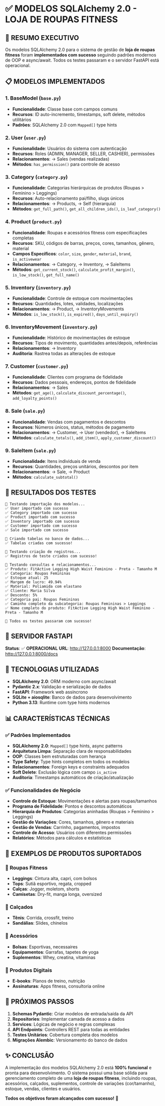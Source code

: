 # ✅ MODELOS SQLAlchemy 2.0 - LOJA DE ROUPAS FITNESS

## 🎯 RESUMO EXECUTIVO

Os modelos SQLAlchemy 2.0 para o sistema de gestão de **loja de roupas fitness** foram **implementados com sucesso** seguindo padrões modernos de OOP e async/await. Todos os testes passaram e o servidor FastAPI está operacional.

## 📋 MODELOS IMPLEMENTADOS

### 1. **BaseModel** (`base.py`)
- **Funcionalidade**: Classe base com campos comuns
- **Recursos**: ID auto-incremento, timestamps, soft delete, métodos utilitários
- **Padrões**: SQLAlchemy 2.0 com `Mapped[]` type hints

### 2. **User** (`user.py`) 
- **Funcionalidade**: Usuários do sistema com autenticação
- **Recursos**: Roles (ADMIN, MANAGER, SELLER, CASHIER), permissões
- **Relacionamentos**: → Sales (vendas realizadas)
- **Métodos**: `has_permission()` para controle de acesso

### 3. **Category** (`category.py`)
- **Funcionalidade**: Categorias hierárquicas de produtos (Roupas > Feminino > Leggings)
- **Recursos**: Auto-relacionamento pai/filho, slugs únicos
- **Relacionamentos**: → Products, → Self (hierarquia)
- **Métodos**: `get_full_path()`, `get_all_children_ids()`, `is_leaf_category()`

### 4. **Product** (`product.py`)
- **Funcionalidade**: Roupas e acessórios fitness com especificações completas
- **Recursos**: SKU, códigos de barras, preços, cores, tamanhos, gênero, material
- **Campos Específicos**: `color`, `size`, `gender`, `material`, `brand`, `is_activewear`
- **Relacionamentos**: → Category, → Inventory, → SaleItems
- **Métodos**: `get_current_stock()`, `calculate_profit_margin()`, `is_low_stock()`, `get_full_name()`

### 5. **Inventory** (`inventory.py`)
- **Funcionalidade**: Controle de estoque com movimentações
- **Recursos**: Quantidades, lotes, validades, localizações
- **Relacionamentos**: → Product, → InventoryMovements
- **Métodos**: `is_low_stock()`, `is_expired()`, `days_until_expiry()`

### 6. **InventoryMovement** (`inventory.py`)
- **Funcionalidade**: Histórico de movimentações de estoque
- **Recursos**: Tipos de movimento, quantidades antes/depois, referências
- **Relacionamentos**: → Inventory
- **Auditoria**: Rastrea todas as alterações de estoque

### 7. **Customer** (`customer.py`)
- **Funcionalidade**: Clientes com programa de fidelidade
- **Recursos**: Dados pessoais, endereços, pontos de fidelidade
- **Relacionamentos**: → Sales
- **Métodos**: `get_age()`, `calculate_discount_percentage()`, `add_loyalty_points()`

### 8. **Sale** (`sale.py`)
- **Funcionalidade**: Vendas com pagamentos e descontos
- **Recursos**: Números únicos, status, métodos de pagamento
- **Relacionamentos**: → Customer, → User (vendedor), → SaleItems
- **Métodos**: `calculate_totals()`, `add_item()`, `apply_customer_discount()`

### 9. **SaleItem** (`sale.py`)
- **Funcionalidade**: Itens individuais de venda
- **Recursos**: Quantidades, preços unitários, descontos por item
- **Relacionamentos**: → Sale, → Product
- **Métodos**: `calculate_subtotal()`

## 🧪 RESULTADOS DOS TESTES

```
🔄 Testando importação dos modelos...
✅ User importado com sucesso
✅ Category importado com sucesso  
✅ Product importado com sucesso
✅ Inventory importado com sucesso
✅ Customer importado com sucesso
✅ Sale importado com sucesso

🔄 Criando tabelas no banco de dados...
✅ Tabelas criadas com sucesso!

🔄 Testando criação de registros...
✅ Registros de teste criados com sucesso!

🔄 Testando consultas e relacionamentos...
✅ Produto: FitActive Legging High Waist Feminino - Preta - Tamanho M
✅ Categoria: Roupas Femininas
✅ Estoque atual: 25
✅ Margem de lucro: 49.94%
✅ Material: Poliamida com elastano
✅ Cliente: Maria Silva
✅ Desconto: 5%
✅ Categoria pai: Roupas Femininas
✅ Caminho completo da subcategoria: Roupas Femininas > Leggings
✅ Nome completo do produto: FitActive Legging High Waist Feminino - Preta - Tamanho M

🎉 Todos os testes passaram com sucesso!
```

## 🚀 SERVIDOR FASTAPI

**Status**: ✅ **OPERACIONAL**
**URL**: http://127.0.0.1:8000
**Documentação**: http://127.0.0.1:8000/docs

## 🔧 TECNOLOGIAS UTILIZADAS

- **SQLAlchemy 2.0**: ORM moderno com async/await
- **Pydantic 2.x**: Validação e serialização de dados
- **FastAPI**: Framework web assíncrono
- **SQLite + aiosqlite**: Banco de dados para desenvolvimento
- **Python 3.13**: Runtime com type hints modernos

## 📊 CARACTERÍSTICAS TÉCNICAS

### ✅ Padrões Implementados
- **SQLAlchemy 2.0**: `Mapped[]` type hints, async patterns
- **Arquitetura Limpa**: Separação clara de responsabilidades
- **OOP**: Classes bem estruturadas com herança
- **Type Safety**: Type hints completos em todos os modelos
- **Relacionamentos**: Foreign keys e constraints adequados
- **Soft Delete**: Exclusão lógica com campo `is_active`
- **Auditoria**: Timestamps automáticos de criação/atualização

### ✅ Funcionalidades de Negócio
- **Controle de Estoque**: Movimentações e alertas para roupas/tamanhos
- **Programa de Fidelidade**: Pontos e descontos automáticos  
- **Hierarquia de Produtos**: Categorias aninhadas (Roupas > Feminino > Leggings)
- **Gestão de Variações**: Cores, tamanhos, gênero e materiais
- **Gestão de Vendas**: Carrinho, pagamentos, impostos
- **Controle de Acesso**: Usuários com diferentes permissões
- **Relatórios**: Métodos para cálculos e estatísticas

## 🎯 EXEMPLOS DE PRODUTOS SUPORTADOS

### 👕 **Roupas Fitness**
- **Leggings**: Cintura alta, capri, com bolsos
- **Tops**: Sutiã esportivo, regata, cropped
- **Calças**: Jogger, moletom, shorts
- **Camisetas**: Dry-fit, manga longa, oversized

### 👟 **Calçados**
- **Tênis**: Corrida, crossfit, treino
- **Sandálias**: Slides, chinelos

### 🎒 **Acessórios**
- **Bolsas**: Esportivas, necessaires
- **Equipamentos**: Garrafas, tapetes de yoga
- **Suplementos**: Whey, creatina, vitaminas

### 💊 **Produtos Digitais**
- **E-books**: Planos de treino, nutrição
- **Assinaturas**: Apps fitness, consultoria online

## 🎯 PRÓXIMOS PASSOS

1. **Schemas Pydantic**: Criar modelos de entrada/saída da API
2. **Repositories**: Implementar camada de acesso a dados
3. **Services**: Lógicas de negócio e regras complexas
4. **API Endpoints**: Controllers REST para todas as entidades
5. **Testes Unitários**: Cobertura completa dos modelos
6. **Migrações Alembic**: Versionamento do banco de dados

## ✨ CONCLUSÃO

A implementação dos modelos SQLAlchemy 2.0 está **100% funcional** e pronta para desenvolvimento. O sistema possui uma base sólida para gerenciamento completo de uma **loja de roupas fitness**, incluindo roupas, acessórios, calçados, suplementos, controle de variações (cor/tamanho), estoque, vendas, clientes e usuários.

**Todos os objetivos foram alcançados com sucesso!** 🎉
